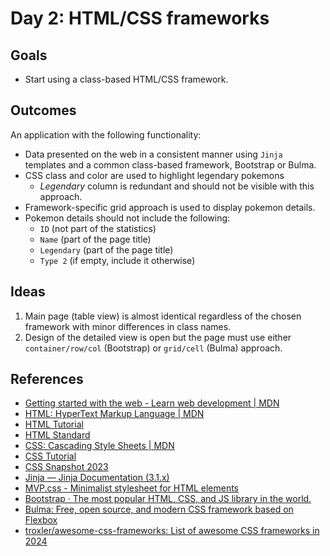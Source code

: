 # Day 2: HTML/CSS frameworks

## Goals

- Start using a class-based HTML/CSS framework.

## Outcomes

An application with the following functionality:

- Data presented on the web in a consistent manner using `Jinja` templates and a common class-based framework, Bootstrap or Bulma.
- CSS class and color are used to highlight legendary pokemons
  - _Legendary_ column is redundant and should not be visible with this approach.
- Framework-specific grid approach is used to display pokemon details.
- Pokemon details should not include the following:
  - `ID` (not part of the statistics)
  - `Name` (part of the page title)
  - `Legendary` (part of the page title)
  - `Type 2` (if empty, include it otherwise)

## Ideas

1. Main page (table view) is almost identical regardless of the chosen framework with minor differences in class names.
2. Design of the detailed view is open but the page must use either `container/row/col` (Bootstrap) or `grid/cell` (Bulma) approach.

## References

- [Getting started with the web - Learn web development | MDN](https://developer.mozilla.org/en-US/docs/Learn/Getting_started_with_the_web)
- [HTML: HyperText Markup Language | MDN](https://developer.mozilla.org/en-US/docs/Web/HTML)
- [HTML Tutorial](https://www.w3schools.com/html/)
- [HTML Standard](https://html.spec.whatwg.org/)
- [CSS: Cascading Style Sheets | MDN](https://developer.mozilla.org/en-US/docs/Web/CSS)
- [CSS Tutorial](https://www.w3schools.com/css/)
- [CSS Snapshot 2023](https://www.w3.org/TR/css-2023/)
- [Jinja — Jinja Documentation (3.1.x)](https://jinja.palletsprojects.com/en/3.1.x/)
- [MVP.css - Minimalist stylesheet for HTML elements](https://andybrewer.github.io/mvp/)
- [Bootstrap · The most popular HTML, CSS, and JS library in the world.](https://getbootstrap.com/)
- [Bulma: Free, open source, and modern CSS framework based on Flexbox](https://bulma.io/)
- [troxler/awesome-css-frameworks: List of awesome CSS frameworks in 2024](https://github.com/troxler/awesome-css-frameworks)
